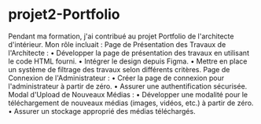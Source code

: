 # projet2-Portfolio
Pendant ma formation, j'ai contribué au projet Portfolio de l'architecte d'intérieur. Mon rôle incluait :
Page de Présentation des Travaux de l'Architecte : 
•	Développer la page de présentation des travaux en utilisant le code HTML fourni.
•	Intégrer le design depuis Figma.
•	Mettre en place un système de filtrage des travaux selon différents critères.
Page de Connexion de l'Administrateur : 
•	Créer la page de connexion pour l'administrateur à partir de zéro.
•	Assurer une authentification sécurisée.
Modal d'Upload de Nouveaux Médias : 
•	Développer une modalité pour le téléchargement de nouveaux médias (images, vidéos, etc.) à partir de zéro.
•	Assurer un stockage approprié des médias téléchargés.
